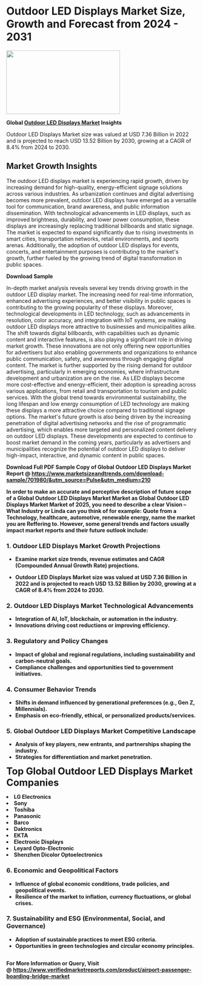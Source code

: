 <H1>Outdoor LED Displays Market Size, Growth and Forecast from 2024 - 2031</H1><img class="aligncenter size-medium wp-image-584254" src="https://thirdeyenews.in/wp-content/uploads/2024/09/Global-Market-Research-300x168.jpeg" alt="" width="300" height="168" /><p><strong>Global&nbsp;<a href="https://www.marketsizeandtrends.com/download-sample/701980/&amp;utm_source=Pulse&amp;utm_medium=210">Outdoor LED Displays Market</a> Insights</strong></p><p>Outdoor LED Displays Market size was valued at USD 7.36 Billion in 2022 and is projected to reach USD 13.52 Billion by 2030, growing at a CAGR of 8.4% from 2024 to 2030.</p><p><h2>Market Growth Insights</h2> <p>The outdoor LED displays market is experiencing rapid growth, driven by increasing demand for high-quality, energy-efficient signage solutions across various industries. As urbanization continues and digital advertising becomes more prevalent, outdoor LED displays have emerged as a versatile tool for communication, brand awareness, and public information dissemination. With technological advancements in LED displays, such as improved brightness, durability, and lower power consumption, these displays are increasingly replacing traditional billboards and static signage. The market is expected to expand significantly due to rising investments in smart cities, transportation networks, retail environments, and sports arenas. Additionally, the adoption of outdoor LED displays for events, concerts, and entertainment purposes is contributing to the market's growth, further fueled by the growing trend of digital transformation in public spaces.</p> <p><strong>Download Sample</strong></p> <p>In-depth market analysis reveals several key trends driving growth in the outdoor LED display market. The increasing need for real-time information, enhanced advertising experiences, and better visibility in public spaces is contributing to the growing popularity of these displays. Moreover, technological developments in LED technology, such as advancements in resolution, color accuracy, and integration with IoT systems, are making outdoor LED displays more attractive to businesses and municipalities alike. The shift towards digital billboards, with capabilities such as dynamic content and interactive features, is also playing a significant role in driving market growth. These innovations are not only offering new opportunities for advertisers but also enabling governments and organizations to enhance public communication, safety, and awareness through engaging digital content. The market is further supported by the rising demand for outdoor advertising, particularly in emerging economies, where infrastructure development and urbanization are on the rise. As LED displays become more cost-effective and energy-efficient, their adoption is spreading across various applications, from retail and transportation to tourism and public services. With the global trend towards environmental sustainability, the long lifespan and low energy consumption of LED technology are making these displays a more attractive choice compared to traditional signage options. The market's future growth is also being driven by the increasing penetration of digital advertising networks and the rise of programmatic advertising, which enables more targeted and personalized content delivery on outdoor LED displays. These developments are expected to continue to boost market demand in the coming years, particularly as advertisers and municipalities recognize the potential of outdoor LED displays to deliver high-impact, interactive, and dynamic content in public spaces.</p> <p><strong></p><p><span class=""><strong>Download Full PDF Sample Copy of Global Outdoor LED Displays Market Report</strong> @ <a href="https://www.marketsizeandtrends.com/download-sample/701980/&amp;utm_source=Pulse&amp;utm_medium=210" target="_blank">https://www.marketsizeandtrends.com/download-sample/701980/&amp;utm_source=Pulse&amp;utm_medium=210</a></span></p><p>In order to make an accurate and perceptive description of future scope of a Global&nbsp;Outdoor LED Displays Market Market as Global&nbsp;Outdoor LED Displays Market Market of 2025, you need to describe a clear Vision &ndash; What Industry or Linda can you think of for example: Quote from a Technology, healthcare, automotive, renewable energy, name the market you are Reffering to. However, some general trends and factors usually impact market reports and their future outlook include:</p><h3>1.&nbsp;<strong>Outdoor LED Displays Market Growth Projections</strong></h3><ul><li>Examine market size trends, revenue estimates and CAGR (Compounded Annual Growth Rate) projections.</li><li><p>Outdoor LED Displays Market size was valued at USD 7.36 Billion in 2022 and is projected to reach USD 13.52 Billion by 2030, growing at a CAGR of 8.4% from 2024 to 2030.</p></li></ul><h3>2.&nbsp;<strong>Outdoor LED Displays Market Technological Advancements</strong></h3><ul><li>Integration of AI, IoT, blockchain, or automation in the industry.</li><li>Innovations driving cost reductions or improving efficiency.</li></ul><h3>3.&nbsp;<strong>Regulatory and Policy Changes</strong></h3><ul><li>Impact of global and regional regulations, including sustainability and carbon-neutral goals.</li><li>Compliance challenges and opportunities tied to government initiatives.</li></ul><h3>4.&nbsp;<strong>Consumer Behavior Trends</strong></h3><ul><li>Shifts in demand influenced by generational preferences (e.g., Gen Z, Millennials).</li><li>Emphasis on eco-friendly, ethical, or personalized products/services.</li></ul><h3>5.&nbsp;<strong>Global Outdoor LED Displays Market Competitive Landscape</strong></h3><ul><li>Analysis of key players, new entrants, and partnerships shaping the industry.</li><li>Strategies for differentiation and market penetration.</li></ul><p data-pm-slice="1 1 []"><span style="color: inherit; font-family: inherit; font-size: 25px;">Top Global Outdoor LED Displays Market Companies</span></p><div class="" data-test-id=""><p><li>LG Electronics</li><li> Sony</li><li> Toshiba</li><li> Panasonic</li><li> Barco</li><li> Daktronics</li><li> EKTA</li><li> Electronic Displays</li><li> Leyard Opto-Electronic</li><li> Shenzhen Dicolor Optoelectronics</li></p></div><h3>6.&nbsp;<strong>Economic and Geopolitical Factors</strong></h3><ul><li>Influence of global economic conditions, trade policies, and geopolitical events.</li><li>Resilience of the market to inflation, currency fluctuations, or global crises.</li></ul><h3>7.&nbsp;<strong>Sustainability and ESG (Environmental, Social, and Governance)</strong></h3><ul><li>Adoption of sustainable practices to meet ESG criteria.</li><li>Opportunities in green technologies and circular economy principles.</li></ul><h2><strong style="font-size: 14px;">For More Information or Query, Visit @&nbsp;</strong><a style="background-color: #ffffff; font-size: 14px;" href="https://www.marketsizeandtrends.com/report/outdoor-led-displays-market/" target="_blank">https://www.verifiedmarketreports.com/product/airport-passenger-boarding-bridge-market</a></h2>
